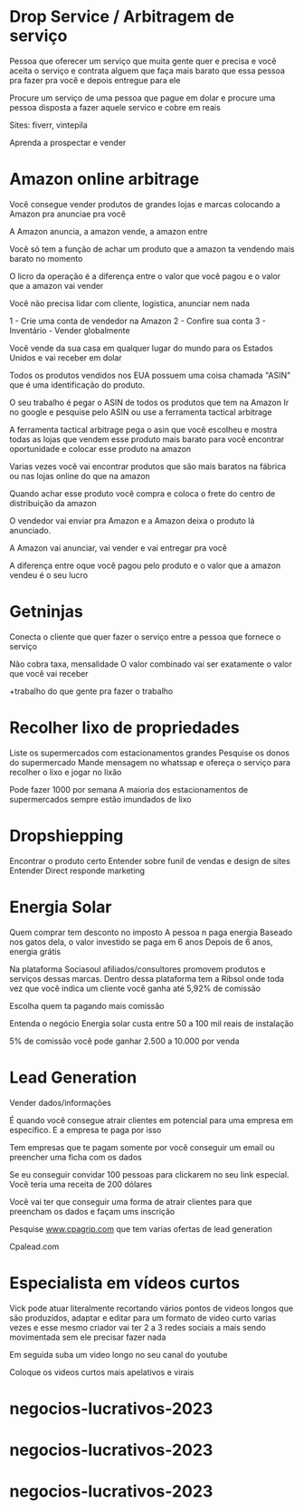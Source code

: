 # Drop Service / Arbitragem de serviço 

Pessoa que oferecer um serviço que muita gente quer e precisa e você aceita o serviço e contrata alguem que faça mais barato que essa pessoa pra fazer pra você e depois entregue para ele

Procure um serviço de uma pessoa que pague em dolar e procure uma pessoa disposta a fazer aquele servico e cobre em reais

Sites: fiverr, vintepila

Aprenda a prospectar e vender

# Amazon online arbitrage

Você consegue vender produtos de grandes lojas e marcas colocando a Amazon pra anunciae pra você 

A Amazon anuncia, a amazon vende, a amazon entre

Você só tem a função de achar um produto que a amazon ta vendendo mais barato no momento

O licro da operação é a diferença entre o valor que você pagou e o valor que a amazon vai vender 

Você não precisa lidar com cliente, logística, anunciar nem nada

1 - Crie uma conta de vendedor na Amazon 
2 - Confire sua conta
3 - Inventário - Vender globalmente 

Você vende da sua casa em qualquer lugar do mundo para os Estados Unidos e vai receber em dolar

Todos os produtos vendidos nos EUA possuem uma coisa chamada "ASIN" que é uma identificação do produto.

O seu trabalho é pegar o ASIN de todos os produtos que tem na Amazon
Ir no google e pesquise pelo ASIN ou use a ferramenta tactical arbitrage

A ferramenta tactical arbitrage pega o asin que você escolheu e mostra todas as lojas que vendem esse produto mais barato para você encontrar oportunidade e colocar esse produto na amazon

Varias vezes você vai encontrar produtos que são mais baratos na fábrica ou nas lojas online do que na amazon

Quando achar esse produto você compra e coloca o frete do centro de distribuição da amazon

O vendedor vai enviar pra Amazon e a Amazon deixa o produto lá anunciado.

A Amazon vai anunciar, vai vender e vai entregar pra você 

A diferença entre oque você pagou pelo produto e o valor que a amazon vendeu é o seu lucro

# Getninjas

Conecta o cliente que quer fazer o serviço entre a pessoa que fornece o serviço 

Não cobra taxa, mensalidade
O valor combinado vai ser exatamente o valor que você vai receber

+trabalho do que gente pra fazer o trabalho

# Recolher lixo de propriedades
Liste os supermercados com estacionamentos grandes
Pesquise os donos do supermercado 
Mande mensagem no whatssap e ofereça o serviço para recolher o lixo e jogar no lixão 


Pode fazer 1000 por semana
A maioria dos estacionamentos de supermercados sempre estão imundados de lixo

# Dropshiepping

Encontrar o produto certo
Entender sobre funil de vendas e design de sites
Entender Direct responde marketing 

# Energia Solar

Quem comprar tem desconto no imposto
A pessoa n paga energia
Baseado nos gatos dela, o valor investido se paga em 6 anos
Depois de 6 anos, energia grátis 

Na plataforma Sociasoul afiliados/consultores promovem produtos e serviços dessas marcas. Dentro dessa plataforma tem a Ribsol onde toda vez que você indica um cliente você ganha até 5,92% de comissão 

Escolha quem ta pagando mais comissão 

Entenda o negócio 
Energia solar custa entre 50 a 100 mil reais de instalação 

5% de comissão você pode ganhar 2.500 a 10.000 por venda

# Lead Generation

Vender dados/informações 

É quando você consegue atrair clientes em potencial para uma empresa em específico. E a empresa te paga por isso

Tem empresas que te pagam somente por você conseguir um email ou preencher uma ficha com os dados

Se eu conseguir convidar 100 pessoas para clickarem no seu link especial. Você teria uma receita de 200 dólares 

Você vai ter que conseguir uma forma de atrair clientes para que preencham os dados e façam ums inscrição 

Pesquise www.cpagrip.com que tem varias ofertas de lead generation

Cpalead.com

# Especialista em vídeos curtos

Vick pode atuar literalmente recortando vários pontos de videos longos que são produzidos, adaptar e editar para um formato de video curto varias vezes e esse mesmo criador vai ter 2 a 3 redes sociais a mais sendo movimentada sem ele precisar fazer nada

Em seguida suba um video longo no seu canal do youtube

Coloque os videos curtos mais apelativos e virais

# negocios-lucrativos-2023
# negocios-lucrativos-2023
# negocios-lucrativos-2023
